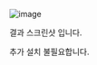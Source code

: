 ![image](https://github.com/user-attachments/assets/fbb11b47-410e-46ea-b3fa-f8bbb8e903a5)

결과 스크린샷 입니다.

추가 설치 불필요합니다.
